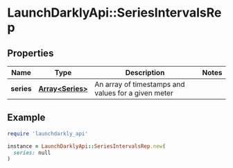 # LaunchDarklyApi::SeriesIntervalsRep

## Properties

| Name | Type | Description | Notes |
| ---- | ---- | ----------- | ----- |
| **series** | [**Array&lt;Series&gt;**](Series.md) | An array of timestamps and values for a given meter |  |

## Example

```ruby
require 'launchdarkly_api'

instance = LaunchDarklyApi::SeriesIntervalsRep.new(
  series: null
)
```

